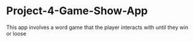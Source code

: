 # Project-4-Game-Show-App
This app involves a word game that the player interacts with until they win or loose

